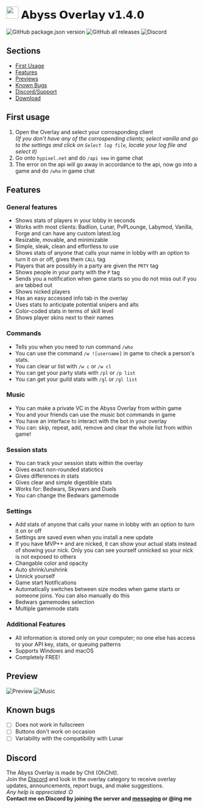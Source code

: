 # <img src="https://user-images.githubusercontent.com/61895718/111565782-5ced2900-8772-11eb-9c43-c8801fc2a1a8.png" width="32px;"> 𝗔𝗯𝘆𝘀𝘀 𝗢𝘃𝗲𝗿𝗹𝗮𝘆 𝘃𝟭.𝟰.𝟬

![GitHub package.json version](https://img.shields.io/github/package-json/v/Chit132/abyss-overlay) ![GitHub all releases](https://img.shields.io/github/downloads/Chit132/abyss-overlay/total) ![Discord](https://img.shields.io/discord/822639649247592528?color=7289DA&label=Discord)

## Sections
- [First Usage](#first-usage)
- [Features](#features)
- [Previews](#preview)
- [Known Bugs](#known-bugs)
- [Discord/Support](#discord)
- [Download](https://github.com/Chit132/abyss-overlay/releases/latest)

## First usage
1. Open the Overlay and select your corrosponding client <br> *(If you don't have any of the corrospending clients; select vanilla and go to the settings and click on `Select log file`, locate your log file and select it)*
2. Go onto `hypixel.net` and do `/api new` in game chat
3. The error on the api will go away in accordance to the api, now go into a game and do `/who` in game chat

## Features
### General features
- Shows stats of players in your lobby in seconds
- Works with most clients: Badlion, Lunar, PvPLounge, Labymod, Vanilla, Forge and can have any custom latest.log
- Resizable, movable, and minimizable
- Simple, sleak, clean and effortless to use
- Shows stats of anyone that calls your name in lobby with an option to turn it on or off, gives them `CALL` tag
- Players that are possibly in a party are given the `PRTY` tag
- Shows people in your party with the `P` tag
- Sends you a notification when game starts so you do not miss out if you are tabbed out
- Shows nicked players
- Has an easy accessed info tab in the overlay
- Uses stats to anticipate potential snipers and alts
- Color-coded stats in terms of skill level
- Shows player skins next to their names
### Commands
- Tells you when you need to run command `/who`
- You can use the command `/w ![username]` in game to check a person's stats.
- You can clear ur list with `/w c` or `/w cl`
- You can get your party stats with `/pl` or `/p list`
- You can get your guild stats with `/gl` or `/gl list`
### Music
- You can make a private VC in the Abyss Overlay from within game
- You and your friends can use the music bot commands in game
- You have an interface to interact with the bot in your overlay
- You can: skip, repeat, add, remove and clear the whole list from within game!
### Session stats
- You can track your session stats within the overlay
- Gives exact non-rounded statictics
- Gives differences in stats
- Gives clear and simple digestible stats
- Works for: Bedwars, Skywars and Duels
- You can change the Bedwars gamemode
### Settings
- Add stats of anyone that calls your name in lobby with an option to turn it on or off
- Settings are saved even when you install a new update
- If you have MVP++ and are nicked, it can show your actual stats instead of showing your nick. Only you can see yourself unnicked so your nick is not exposed to others
- Changable color and opacity
- Auto shrink/unshrink
- Unnick yourself
- Game start Notifications
- Automatically switches between size modes when game starts or someone joins. You can also manually do this
- Bedwars gamemodes selection
- Multiple gamemode stats
### Additional Features
- All information is stored only on your computer; no one else has access to your API key, stats, or queuing patterns
- Supports Windows and macOS
- Completely FREE!

## Preview
![Preview](https://cdn.discordapp.com/attachments/822847106377056287/843191678991204362/unknown.png)
![Music](https://camo.githubusercontent.com/fdcd192cc5afcbe84fa8d7875c56b79c6d684c72a7a97632d03e637ea3fabe2e/68747470733a2f2f63646e2e646973636f72646170702e636f6d2f6174746163686d656e74732f3832343035303636343931323731353831362f3931333230303434383439343737323235342f756e6b6e6f776e2e706e67)

## Known bugs

- [ ] Does not work in fullscreen
- [ ] Buttons don't work on occasion
- [ ] Variability with the compatibility with Lunar

## Discord

The Abyss Overlay is made by Chit (OhChit). <br>
Join the [Discord](https://discord.gg/eDnHTT3aBS) and look in the overlay category to receive overlay updates, announcements, report bugs, and make suggestions. <br>
*Any help is appreciated :D* <br>
**Contact me on Discord by joining the server and [messaging](https://discord.com/users/338395595599249409) or @ing me**
